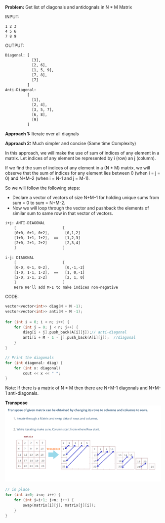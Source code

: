 **Problem:**
Get list of diagonals and antidognals in N * M Matrix

INPUT:
```
1 2 3
4 5 6
7 8 9
```

OUTPUT:
```
Diagonal: [
            [3],
            [2, 6],
            [1, 5, 9], 
            [7, 8],
            [7]
          ]
Anti-Diagonal:
          [
            [1],
            [2, 4],
            [3, 5, 7],
            [6, 8], 
            [9]
          ]
```

**Approach 1:**
Iterate over all diagnals

**Approach 2:**
Much simpler and concise  (Same time Complexity)

In this approach, we will make the use of sum of indices of any element in a matrix.   Let indices of any element be represented by i (row) an j (column).

If we find the sum of indices of any element in  a (N * M) matrix, we will observe that the sum of indices for any element lies between 0 (when i = j = 0) and N+M–2 (when i = N-1 and j = M-1). 

So we will follow the following steps: 

* Declare a vector of vectors of size N+M–1 for holding unique sums from sum = 0 to sum = N+M-2.
* Now we will loop through the vector and pushback the elements of similar sum to same row in that vector of vectors.

```
i+j: ANTI-DIAGONAL
    [                     [
    [0+0, 0+1, 0+2],       [0,1,2]
    [1+0, 1+1, 1+2],  ==   [1,2,3]
    [2+0, 2+1, 2+2]        [2,3,4]
    ]                     ]

i-j: DIAGONAL
    [                     [
    [0-0, 0-1, 0-2],       [0,-1,-2]
    [1-0, 1-1, 1-2],  ==   [1, 0,-1]
    [2-0, 2-1, 2-2]        [2, 1, 0]
    ]                     ]
    Here We'll add M-1 to make indices non-negative
```

CODE:
``` cpp
vector<vector<int>> diag(N + M -1);
vector<vector<int>> anti(N + M -1);

for (int i = 0; i < n; i++) {
    for (int j = 0; j < n; j++) {
        diag[i + j].push_back(A[i][j]);// anti-diagonal
        anti[i + M - 1 - j].push_back(A[i][j]);  //diagonal
    }
}

```
``` cpp
// Print the diagonals
for (int diagonal: diag) {
    for (int x: diagonal)
        cout << x << " ";
}

```

Note: If there is a matrix of N * M then there are N+M-1 diagonals and N+M-1 anti-diagonals.

**Transpose**
![](content/tranpose.png)
``` cpp
// in place
for (int i=0; i<n; i++) {
    for (int j=i+1; j<n; j++) {
        swap(matrix[i][j], matrix[j][i]);
    }
}
```


